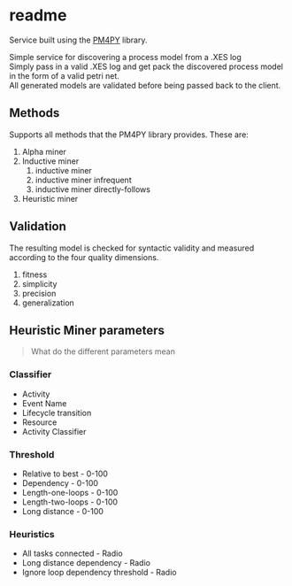# readme
Service built using the [PM4PY](https://github.com/pm4py) library.  

Simple service for discovering a process model from a .XES log  
Simply pass in a valid .XES log and get pack the discovered process model in the form of a valid petri net.  
All generated models are validated before being passed back to the client.

## Methods
Supports all methods that the PM4PY library provides. These are:  
   1. Alpha miner      
   2. Inductive miner
      1. inductive miner
      2. inductive miner infrequent
      3. inductive miner directly-follows       
   3. Heuristic miner     


## Validation
The resulting model is checked for syntactic validity and measured according to the four quality dimensions.
1. fitness
2. simplicity
3. precision
4. generalization       


## Heuristic Miner parameters
 > What do the different parameters mean
### Classifier
- Activity
- Event Name 
- Lifecycle transition
- Resource
- Activity Classifier

### Threshold
 - Relative to best - 0-100
 - Dependency - 0-100
 - Length-one-loops - 0-100
 - Length-two-loops - 0-100
 - Long distance - 0-100

### Heuristics
- All tasks connected - Radio
- Long distance dependency - Radio
- Ignore loop dependency threshold - Radio